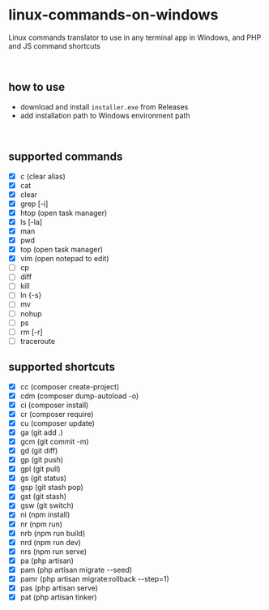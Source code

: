 # linux-commands-on-windows
Linux commands translator to use in any terminal app in Windows, and PHP and JS command shortcuts

<br />

## how to use
- download and install `installer.exe` from Releases
- add installation path to Windows environment path

<br />

## supported commands
- [x] c (clear alias)
- [x] cat
- [x] clear
- [x] grep [-i]
- [x] htop (open task manager)
- [x] ls [-la]
- [x] man
- [x] pwd
- [x] top (open task manager)
- [x] vim (open notepad to edit)
- [ ] cp
- [ ] diff
- [ ] kill
- [ ] ln {-s}
- [ ] mv
- [ ] nohup
- [ ] ps
- [ ] rm [-r]
- [ ] traceroute

## supported shortcuts
- [x] cc (composer create-project)
- [x] cdm (composer dump-autoload -o)
- [x] ci (composer install)
- [x] cr (composer require)
- [x] cu (composer update)
- [x] ga (git add .)
- [x] gcm (git commit -m)
- [x] gd (git diff)
- [x] gp (git push)
- [x] gpl (git pull)
- [x] gs (git status)
- [x] gsp (git stash pop)
- [x] gst (git stash)
- [x] gsw (git switch)
- [x] ni (npm install)
- [x] nr (npm run)
- [x] nrb (npm run build)
- [x] nrd (npm run dev)
- [x] nrs (npm run serve)
- [x] pa (php artisan)
- [x] pam (php artisan migrate --seed)
- [x] pamr (php artisan migrate:rollback --step=1)
- [x] pas (php artisan serve)
- [x] pat (php artisan tinker)
